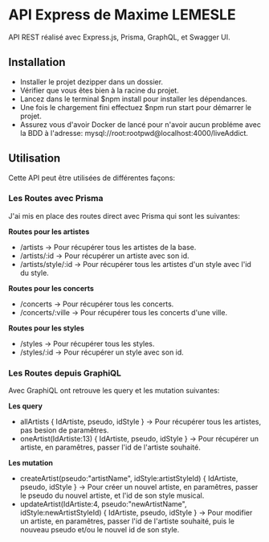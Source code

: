 # API Express de Maxime LEMESLE

API REST réalisé avec Express.js, Prisma, GraphQL, et Swagger UI.

## Installation

- Installer le projet dezipper dans un dossier.
- Vérifier que vous êtes bien à la racine du projet.
- Lancez dans le terminal $npm install pour installer les dépendances.
- Une fois le chargement fini effectuez $npm run start pour démarrer le projet.
- Assurez vous d'avoir Docker de lancé pour n'avoir aucun probléme avec la BDD à l'adresse: mysql://root:rootpwd@localhost:4000/liveAddict.


## Utilisation

Cette API peut être utilisées de différentes façons:

### Les Routes avec Prisma

J'ai mis en place des routes direct avec Prisma qui sont les suivantes:

<strong>Routes pour les artistes</strong>

- /artists -> Pour récupérer tous les artistes de la base.
- /artists/:id -> Pour récupérer un artiste avec son id.
- /artists/style/:id -> Pour récupérer tous les artistes d'un style avec l'id du style.

<strong>Routes pour les concerts</strong>

- /concerts -> Pour récupérer tous les concerts.
- /concerts/:ville -> Pour récupérer tous les concerts d'une ville.

<strong>Routes pour les styles</strong>

- /styles -> Pour récupérer tous les styles.
- /styles/:id -> Pour récupérer un style avec son id.

### Les Routes depuis GraphiQL

Avec GraphiQL ont retrouve les query et les mutation suivantes:

<strong>Les query</strong>

- allArtists { IdArtiste, pseudo, idStyle } -> Pour récupérer tous les artistes, pas besion de paramêtres.
- oneArtist(IdArtiste:13) { IdArtiste, pseudo, idStyle } -> Pour récupérer un artiste, en paramêtres, passer l'id de l'artiste souhaité.

<strong>Les mutation</strong>

- createArtist(pseudo:"artistName", idStyle:artistStyleId) { IdArtiste, pseudo, idStyle } -> Pour créer un nouvel artiste, en paramêtres, passer le pseudo du nouvel artiste, et l'id de son style musical.
- updateArtist(IdArtiste:4, pseudo:"newArtistName", idStyle:newArtistStyleId) { IdArtiste, pseudo, idStyle } -> Pour modifier un artiste, en paramêtres, passer l'id de l'artiste souhaité, puis le nouveau pseudo et/ou le nouvel id de son style.